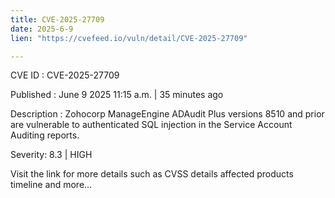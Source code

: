 ```yaml
---
title: CVE-2025-27709
date: 2025-6-9
lien: "https://cvefeed.io/vuln/detail/CVE-2025-27709"

---
```


CVE ID : CVE-2025-27709

Published :  June 9
2025
11:15 a.m. | 35 minutes ago

Description : Zohocorp ManageEngine ADAudit Plus versions 8510 and prior are vulnerable to authenticated SQL injection in the Service Account Auditing reports.

Severity: 8.3 | HIGH

Visit the link for more details
such as CVSS details
affected products
timeline
and more...
